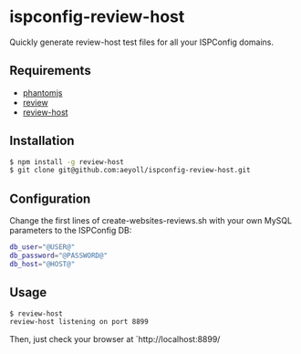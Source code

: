 # ispconfig-review-host

Quickly generate review-host test files for all your ISPConfig domains.

## Requirements

- [phantomjs](https://github.com/ariya/phantomjs/)
- [review](https://github.com/juliangruber/review)
- [review-host](https://github.com/juliangruber/review-host)

## Installation

```bash
$ npm install -g review-host
$ git clone git@github.com:aeyoll/ispconfig-review-host.git
```

## Configuration

Change the first lines of create-websites-reviews.sh with your own MySQL parameters to the ISPConfig DB:

```bash
db_user="@USER@"
db_password="@PASSWORD@"
db_host="@HOST@"
```

## Usage

```bash
$ review-host
review-host listening on port 8899
```

Then, just check your browser at `http://localhost:8899/

